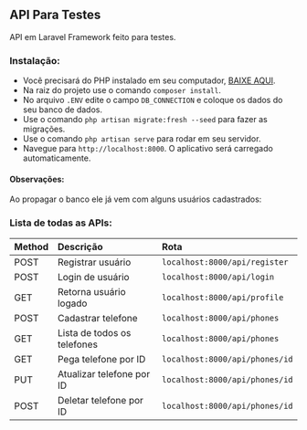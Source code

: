 ## API Para Testes

API em Laravel Framework feito para testes.

### Instalação: 

* Você precisará do PHP instalado em seu computador, [BAIXE AQUI](https://www.php.net/downloads). 
* Na raiz do projeto use o comando `composer install`. 
* No arquivo `.ENV` edite o campo `DB_CONNECTION` e coloque os dados do seu banco de dados.
* Use o comando `php artisan migrate:fresh --seed` para fazer as migrações.
* Use o comando `php artisan serve` para rodar em seu servidor.
* Navegue para `http://localhost:8000`. O aplicativo será carregado automaticamente.

#### Observações:
Ao propagar o banco ele já vem com alguns usuários cadastrados:

### Lista de todas as APIs:
Method   | Descrição | Rota
:--------- | :------ | :------
POST | Registrar usuário | `localhost:8000/api/register`
POST | Login de usuário | `localhost:8000/api/login`
GET | Retorna usuário logado | `localhost:8000/api/profile`
POST | Cadastrar telefone | `localhost:8000/api/phones`
GET | Lista de todos os telefones | `localhost:8000/api/phones`
GET | Pega telefone por ID | `localhost:8000/api/phones/id`
PUT | Atualizar telefone por ID | `localhost:8000/api/phones/id`
POST | Deletar telefone por ID | `localhost:8000/api/phones/id`

